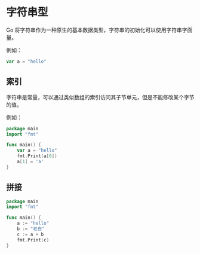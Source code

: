 # 字符串型

Go 将字符串作为一种原生的基本数据类型，字符串的初始化可以使用字符串字面量。

例如：

```go
var a = "hello"
```

## 索引

字符串是常量，可以通过类似数组的索引访问其子节单元，但是不能修改某个字节的值。

例如：

<div class="run"></div>

```go
package main
import "fmt"

func main() {
    var a = "hello"
    fmt.Print(a[0])
    a[1] = 'a'
}
```

## 拼接

<div class="run"></div>

```go
package main
import "fmt"

func main() {
    a := "hello"
    b := "老白"
    c := a + b
    fmt.Print(c)
}
```
